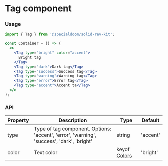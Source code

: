 # Tag component

### Usage

```jsx
import { Tag } from '@specialdoom/solid-rev-kit';

const Container = () => (
  <>
    <Tag type="bright" color="accent">
      Bright tag
    </Tag>
    <Tag type="dark">Dark tag</Tag>
    <Tag type="success">Success tag</Tag>
    <Tag type="warning">Warning tag</Tag>
    <Tag type="error">Error tag</Tag>
    <Tag type="accent">Accent ta</Tag>
  </>
);
```

### API

| Property | Description                                                                               | Type                                         | Default  |
| -------- | ----------------------------------------------------------------------------------------- | -------------------------------------------- | -------- |
| type     | Type of tag component. Options: 'accent', 'error', 'warning', 'success', 'dark', 'bright' | string                                       | 'accent' |
| color    | Text color                                                                                | keyof [Colors](https://tinyurl.com/2p97bv3t) | 'bright' |
